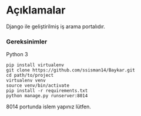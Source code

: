 # Açıklamalar
Django ile geliştirilmiş iş arama portalıdır.

### Gereksinimler

Python 3


```shell script
pip install virtualenv
git clone https://github.com/ssisman14/Baykar.git
cd path/to/project
virtualenv venv
source venv/bin/activate
pip install -r requirements.txt
python manage.py runserver:8014    
```
8014 portunda islem yapınız lütfen.
